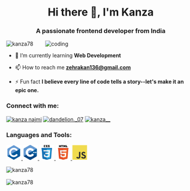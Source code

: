 

<h1 align="center">Hi there 👋, I'm Kanza</h1>
<h3 align="center">A passionate frontend developer from India</h3>

<img align="right" alt="coding" width="400" src="https://media.tenor.com/IF2JdxzmyN4AAAAj/coding-girl.gif">
<p align="left"> <img src="https://komarev.com/ghpvc/?username=kanza78&label=Profile%20views&color=0e75b6&style=flat" alt="kanza78" /> </p>

- 🌱 I’m currently learning **Web Development**

- 📫 How to reach me **zehrakan136@gmail.com**

- ⚡ Fun fact **I believe every line of code tells a story--let's make it an epic one.**

<h3 align="left">Connect with me:</h3>
<p align="left">
<a href="https://linkedin.com/in/kanza najmi" target="blank"><img align="center" src="https://raw.githubusercontent.com/rahuldkjain/github-profile-readme-generator/master/src/images/icons/Social/linked-in-alt.svg" alt="kanza najmi" height="30" width="40" /></a>
<a href="https://instagram.com/dandelion._07" target="blank"><img align="center" src="https://raw.githubusercontent.com/rahuldkjain/github-profile-readme-generator/master/src/images/icons/Social/instagram.svg" alt="dandelion._07" height="30" width="40" /></a>
<a href="https://www.leetcode.com/kanza__" target="blank"><img align="center" src="https://raw.githubusercontent.com/rahuldkjain/github-profile-readme-generator/master/src/images/icons/Social/leet-code.svg" alt="kanza__" height="30" width="40" /></a>
</p>

<h3 align="left">Languages and Tools:</h3>
<p align="left"> <a href="https://www.cprogramming.com/" target="_blank" rel="noreferrer"> <img src="https://raw.githubusercontent.com/devicons/devicon/master/icons/c/c-original.svg" alt="c" width="40" height="40"/> </a> <a href="https://www.w3schools.com/cpp/" target="_blank" rel="noreferrer"> <img src="https://raw.githubusercontent.com/devicons/devicon/master/icons/cplusplus/cplusplus-original.svg" alt="cplusplus" width="40" height="40"/> </a> <a href="https://www.w3schools.com/css/" target="_blank" rel="noreferrer"> <img src="https://raw.githubusercontent.com/devicons/devicon/master/icons/css3/css3-original-wordmark.svg" alt="css3" width="40" height="40"/> </a> <a href="https://www.w3.org/html/" target="_blank" rel="noreferrer"> <img src="https://raw.githubusercontent.com/devicons/devicon/master/icons/html5/html5-original-wordmark.svg" alt="html5" width="40" height="40"/> </a> <a href="https://developer.mozilla.org/en-US/docs/Web/JavaScript" target="_blank" rel="noreferrer"> <img src="https://raw.githubusercontent.com/devicons/devicon/master/icons/javascript/javascript-original.svg" alt="javascript" width="40" height="40"/> </a> </p>

<p><img align="center" src="https://github-readme-stats.vercel.app/api/top-langs?username=kanza78&show_icons=true&locale=en&layout=compact" alt="kanza78" /></p>

<p><img align="center" src="https://github-readme-streak-stats.herokuapp.com/?user=kanza78&" alt="kanza78" /></p>
